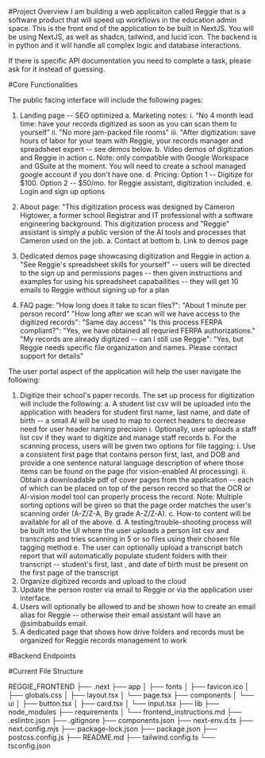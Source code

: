 #Project Overview
I am building a web applicaiton called Reggie that is a software product that will speed up workflows in the education admin space.
This is the front end of the application to be built in NextJS.
You will be using NextJS, as well as shadcn, tailwind, and lucid icon.
The backend is in python and it will handle all complex logic and database interactions.

If there is specific API documentation you need to complete a task, please ask for it instead of guessing.

#Core Functionalities

The public facing interface will include the following pages:

1. Landing page -- SEO optimized 
    a. Marketing notes: 
        i. “No 4 month lead time: have your records digitized as soon as you can scan them to yourself”
        ii. "No more jam-packed file rooms"
        iii. "After digitization: save hours of labor for your team with Reggie, your records manager and spreadsheet expert -- see demos below.
    b. Video demos of digitization and Reggie in action 
    c. Note: only compatible with Google Workspace and GSuite at the moment.  You will need to create a school managed google account if you don't have one.
    d. Pricing: Option 1 -- Digitize for $100.  Option 2 -- $50/mo. for Reggie assistant, digitization included.
    e. Login and sign up options

2. About page: "This digitization process was designed by Cameron Higtower, a former school Registrar and IT professional with a software engineering background.  This digitization process and "Reggie" assistant is simply a public version of the AI tools and processes that Cameron used on the job.
    a. Contact at bottom
    b. Link to demos page

3. Dedicated demos page showcasing digitization and Reggie in action
    a. "See Reggie's spreadsheet skills for yourself" -- users will be directed to the sign up and permissions pages -- then given instructions and examples for using his spreadsheet capabailities -- they will get 10 emails to Reggie without signing up for a plan  

4. FAQ page: 
    "How long does it take to scan files?":  "About 1 minute per person record"
    "How long after we scan will we have access to the digitized records": "Same day access"
    "Is this process FERPA compliant?":  "Yes, we have obtained all requried FERPA authorizations."
    "My records are already digitized -- can I still use Reggie": "Yes, but Reggie needs specific file organization and names.  Please contact support for details" 


The user portal aspect of the application will help the user navigate the following:

1. Digitize their school's paper records.  The set up process for digitization will include the following:
    a. A student list csv will be uploaded into the application with headers for student first name, last name, and date of birth -- a small AI will be used to map to correct headers to decrease need for user header naming precision
        i. Optionally, user uploads a staff list csv if they want to digitize and manage staff records
    b. For the scanning process, users will be given two options for file tagging:
        i. Use a consistent first page that contains person first, last, and DOB and provide a one sentence natural language description of where those items can be found on the page (for vision-enabled AI processing).
        ii. Obtain a downloadable pdf of cover pages from the application -- each of which can be placed on top of the person record so that the OCR or AI-vision model tool can properly process the record.  Note: Multiple sorting options will be given so that the page order matches the user's scanning order (A-Z/Z-A, By grade A-Z/Z-A).
    c. How-to content will be available for all of the above.
    d. A testing/trouble-shooting process will be built into the UI where the user uploads a person list csv and transcripts and tries scanning in 5 or so files using their chosen file tagging method
    e. The user can optionally upload a transcript batch report that will automatically populate student folders with their transcript -- student's first, last , and date of birth must be present on the first page of the transcript
2. Organize digitized records and upload to the cloud
3. Update the person roster via email to Reggie or via the application user interface.
4. Users will optionally be allowed to and be shown how to create an email alias for Reggie -- otherwise their email assistant will have an @simbabuilds email.
5. A dedicated page that shows how drive folders and records must be organized for Reggie records management to work 

#Backend Endpoints




#Current File Structure

REGGIE_FRONTEND
├── .next
├── app
│   ├── fonts
│   ├── favicon.ico
│   ├── globals.css
│   ├── layout.tsx
│   └── page.tsx
├── components
│   └── ui
│       ├── button.tsx
│       ├── card.tsx
│       └── input.tsx
├── lib
├── node_modules
├── requirements
│   └── frontend_instructions.md
├── .eslintrc.json
├── .gitignore
├── components.json
├── next-env.d.ts
├── next.config.mjs
├── package-lock.json
├── package.json
├── postcss.config.js
├── README.md
├── tailwind.config.ts
└── tsconfig.json